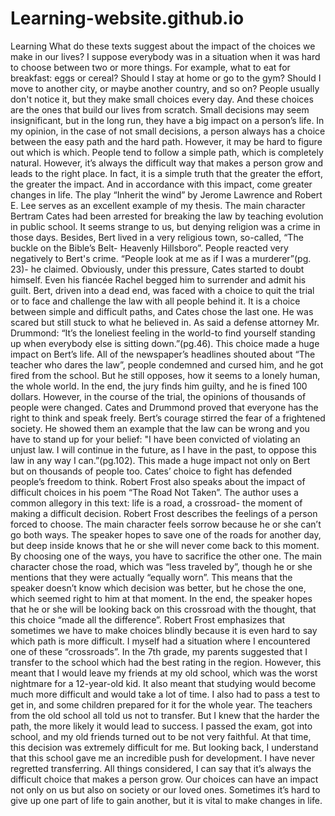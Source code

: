 # Learning-website.github.io
Learning
What do these texts suggest about the impact of the choices we make in our lives?
I suppose everybody was in a situation when it was hard to choose between two or more things. For example, what to eat for breakfast: eggs or cereal? Should I stay at home or go to the gym? Should I move to another city, or maybe another country, and so on? People usually don't notice it, but they make small choices every day. And these choices are the ones that build our lives from scratch. Small decisions may seem insignificant, but in the long run, they have a big impact on a person’s life.
In my opinion, in the case of not small decisions, a person always has a choice between the easy path and the hard path. However, it may be hard to figure out which is which. People tend to follow a simple path, which is completely natural. However, it’s always the difficult way that makes a person grow and leads to the right place. In fact, it is a simple truth that the greater the effort, the greater the impact. And in accordance with this impact, come greater changes in life. 
The play “Inherit the wind” by Jerome Lawrence and Robert E. Lee serves as an excellent example of my thesis. The main character Bertram Cates had been arrested for breaking the law by teaching evolution in public school. It seems strange to us, but denying religion was a crime in those days. Besides, Bert lived in a very religious town, so-called, “The buckle on the Bible’s Belt- Heavenly Hillsboro”. People reacted very negatively to Bert's crime. “People look at me as if I was a murderer”(pg. 23)- he claimed. Obviously, under this pressure, Cates started to doubt himself. Even his fiancée Rachel begged him to surrender and admit his guilt. Bert, driven into a dead end, was faced with a choice to quit the trial or to face and challenge the law with all people behind it. It is a choice between simple and difficult paths, and Cates chose the last one. He was scared but still stuck to what he believed in. As said a defense attorney Mr. Drummond: “It’s the loneliest feeling in the world-to find yourself standing up when everybody else is sitting down.”(pg.46). This choice made a huge impact on Bert’s life. All of the newspaper’s headlines shouted about “The teacher who dares the law”, people condemned and cursed him, and he got fired from the school. But he still opposes, how it seems to a lonely human, the whole world. In the end, the jury finds him guilty, and he is fined 100 dollars. However, in the course of the trial, the opinions of thousands of people were changed. Cates and Drummond proved that everyone has the right to think and speak freely. Bert’s courage stirred the fear of a frightened society. He showed them an example that the law can be wrong and you have to stand up for your belief: "I have been convicted of violating an unjust law. I will continue in the future, as I have in the past, to oppose this law in any way I can.”(pg.102). This made a huge impact not only on Bert but on thousands of people too. Cates’ choice to fight has defended people’s freedom to think.
Robert Frost also speaks about the impact of difficult choices in his poem “The Road Not Taken”. The author uses a common allegory in this text: life is a road, a crossroad- the moment of making a difficult decision. Robert Frost describes the feelings of a person forced to choose. The main character feels sorrow because he or she can’t go both ways. The speaker hopes to save one of the roads for another day, but deep inside knows that he or she will never come back to this moment. By choosing one of the ways, you have to sacrifice the other one. The main character chose the road, which was “less traveled by”, though he or she mentions that they were actually “equally worn”. This means that the speaker doesn’t know which decision was better, but he chose the one, which seemed right to him at that moment. In the end, the speaker hopes that he or she will be looking back on this crossroad with the thought, that this choice “made all the difference”. Robert Frost emphasizes that sometimes we have to make choices blindly because it is even hard to say which path is more difficult.
 I myself had a situation where I encountered one of these “crossroads”. In the 7th grade, my parents suggested that I transfer to the school which had the best rating in the region. However, this meant that I would leave my friends at my old school, which was the worst nightmare for a 12-year-old kid. It also meant that studying would become much more difficult and would take a lot of time. I also had to pass a test to get in, and some children prepared for it for the whole year. The teachers from the old school all told us not to transfer. But I knew that the harder the path, the more likely it would lead to success. I passed the exam, got into school, and my old friends turned out to be not very faithful. At that time, this decision was extremely difficult for me. But looking back, I understand that this school gave me an incredible push for development. I have never regretted transferring.
All things considered, I can say that it’s always the difficult choice that makes a person grow. Our choices can have an impact not only on us but also on society or our loved ones. Sometimes it’s hard to give up one part of life to gain another, but it is vital to make changes in life.
 



